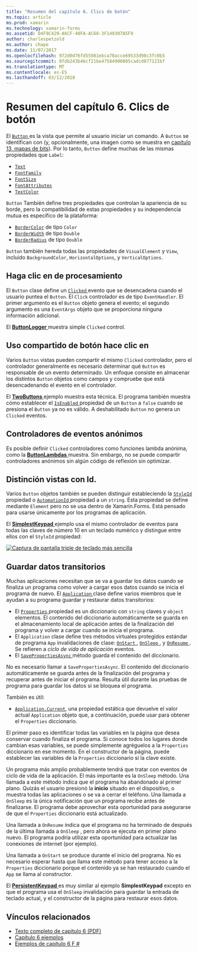 ```yaml
---
title: "Resumen del capítulo 6. Clics de botón"
ms.topic: article
ms.prod: xamarin
ms.technology: xamarin-forms
ms.assetid: D4F9C429-A6CF-40FA-AC68-3F149307A5F9
author: charlespetzold
ms.author: chape
ms.date: 11/07/2017
ms.openlocfilehash: 972d0d76fd55981ebca70acce69533d98c3fc0b5
ms.sourcegitcommit: 0fdb243b46cf21be47584900805cadcd077121bf
ms.translationtype: MT
ms.contentlocale: es-ES
ms.lasthandoff: 03/12/2018
---
```

# <a name="summary-of-chapter-6-button-clicks"></a>Resumen del capítulo 6. Clics de botón

El [ `Button` ](https://developer.xamarin.com/api/type/Xamarin.Forms.Button/) es la vista que permite al usuario iniciar un comando. A `Button` se identifican con (y, opcionalmente, una imagen como se muestra en [capítulo 13, mapas de bits](chapter13.md)). Por lo tanto, `Button` define muchas de las mismas propiedades que `Label`:

- [`Text`](https://developer.xamarin.com/api/property/Xamarin.Forms.Button.Text/)
- [`FontFamily`](https://developer.xamarin.com/api/property/Xamarin.Forms.Button.FontFamily/)
- [`FontSize`](https://developer.xamarin.com/api/property/Xamarin.Forms.Button.FontSize/)
- [`FontAttributes`](https://developer.xamarin.com/api/property/Xamarin.Forms.Button.FontAttributes/)
- [`TextColor`](https://developer.xamarin.com/api/property/Xamarin.Forms.Button.TextColor/)

`Button` También define tres propiedades que controlan la apariencia de su borde, pero la compatibilidad de estas propiedades y su independencia mutua es específico de la plataforma:

- [`BorderColor`](https://developer.xamarin.com/api/property/Xamarin.Forms.Button.BorderColor/) de tipo `Color`
- [`BorderWidth`](https://developer.xamarin.com/api/property/Xamarin.Forms.Button.BorderWidth/) de tipo `Double`
- [`BorderRadius`](https://developer.xamarin.com/api/property/Xamarin.Forms.Button.BorderRadius/) de tipo `Double`

`Button` también hereda todas las propiedades de `VisualElement` y `View`, incluido `BackgroundColor`, `HorizontalOptions`, y `VerticalOptions`.

## <a name="processing-the-click"></a>Haga clic en de procesamiento

El `Button` clase define un [ `Clicked` ](https://developer.xamarin.com/api/event/Xamarin.Forms.Button.Clicked/) evento que se desencadena cuando el usuario puntea el `Button`. El `Click` controlador es de tipo `EventHandler`. El primer argumento es el `Button` objeto genera el evento; el segundo argumento es una `EventArgs` objeto que se proporciona ninguna información adicional.

El [ **ButtonLogger** ](https://github.com/xamarin/xamarin-forms-book-samples/tree/master/Chapter06/ButtonLogger) muestra simple `Clicked` control.

## <a name="sharing-button-clicks"></a>Uso compartido de botón hace clic en

Varios `Button` vistas pueden compartir el mismo `Clicked` controlador, pero el controlador generalmente es necesario determinar qué `Button` es responsable de un evento determinado. Un enfoque consiste en almacenar los distintos `Button` objetos como campos y compruebe que está desencadenando el evento en el controlador.

El [ **TwoButtons** ](https://github.com/xamarin/xamarin-forms-book-samples/tree/master/Chapter06/TwoButtons) ejemplo muestra esta técnica. El programa también muestra cómo establecer el [ `IsEnabled` ](https://developer.xamarin.com/api/property/Xamarin.Forms.VisualElement.IsEnabled/) propiedad de un `Button` a `false` cuando se presiona el `Button` ya no es válido. A deshabilitado `Button` no genera un `Clicked` eventos.

## <a name="anonymous-event-handlers"></a>Controladores de eventos anónimos

Es posible definir `Clicked` controladores como funciones lambda anónima, como la [ **ButtonLambdas** ](https://github.com/xamarin/xamarin-forms-book-samples/tree/master/Chapter06/ButtonLambdas) muestra. Sin embargo, no se puede compartir controladores anónimos sin algún código de reflexión sin optimizar.

## <a name="distinguishing-views-with-ids"></a>Distinción vistas con Id.

Varios `Button` objetos también se pueden distinguir estableciendo la [ `StyleId` ](https://developer.xamarin.com/api/property/Xamarin.Forms.Element.StyleId/) propiedad o [ `AutomationId` ](https://developer.xamarin.com/api/property/Xamarin.Forms.Element.AutomationId/) propiedad a un `string`. Esta propiedad se define mediante `Element` pero no se usa dentro de Xamarin.Forms. Está pensado para usarse únicamente por los programas de aplicación.

El [ **SimplestKeypad** ](https://github.com/xamarin/xamarin-forms-book-samples/tree/master/Chapter06/SimplestKeypad) ejemplo usa el mismo controlador de eventos para todas las claves de número 10 en un teclado numérico y distingue entre ellos con el `StyleId` propiedad:

[![Captura de pantalla triple de teclado más sencilla](images/ch06fg04-small.png "calculadora")](images/ch06fg04-large.png#lightbox "Calculadora")

## <a name="saving-transient-data"></a>Guardar datos transitorios

Muchas aplicaciones necesitan que se va a guardar los datos cuando se finaliza un programa como volver a cargar esos datos cuando se inicia el programa de nuevo. El [ `Application` ](https://developer.xamarin.com/api/type/Xamarin.Forms.Application/) clase define varios miembros que le ayudan a su programa guardar y restaurar datos transitorios:

- El [ `Properties` ](https://developer.xamarin.com/api/property/Xamarin.Forms.Application.Properties/) propiedad es un diccionario con `string` claves y `object` elementos. El contenido del diccionario automáticamente se guarda en el almacenamiento local de aplicación antes de la finalización del programa y volver a cargar cuando se inicia el programa.
- El `Application` clase define tres métodos virtuales protegidos estándar de programa `App` invalidaciones de clase: [ `OnStart` ](https://developer.xamarin.com/api/member/Xamarin.Forms.Application.OnStart()/), [ `OnSleep` ](https://developer.xamarin.com/api/member/Xamarin.Forms.Application.OnSleep()/), y [ `OnResume` ](https://developer.xamarin.com/api/member/Xamarin.Forms.Application.OnResume()/). Se refieren a *ciclo de vida de aplicación* eventos.
- El [ `SavePropertiesAsync` ](https://developer.xamarin.com/api/member/Xamarin.Forms.Application.SavePropertiesAsync()/) método guarda el contenido del diccionario.

No es necesario llamar a `SavePropertiesAsync`. El contenido del diccionario automáticamente se guarda antes de la finalización del programa y recuperar antes de iniciar el programa. Resulta útil durante las pruebas de programa para guardar los datos si se bloquea el programa.

También es útil:

- [`Application.Current`](https://developer.xamarin.com/api/property/Xamarin.Forms.Application.Current/), una propiedad estática que devuelve el valor actual `Application` objeto que, a continuación, puede usar para obtener el `Properties` diccionario.

El primer paso es identificar todas las variables en la página que desea conservar cuando finaliza el programa. Si conoce todos los lugares donde cambian esas variables, se puede simplemente agréguelos a la `Properties` diccionario en ese momento. En el constructor de la página, puede establecer las variables de la `Properties` diccionario si la clave existe.

Un programa más amplio probablemente tendrá que tratar con eventos de ciclo de vida de la aplicación. El más importante es la `OnSleep` método. Una llamada a este método indica que el programa ha abandonado al primer plano. Quizás el usuario presionó la **inicio** situado en el dispositivo, o muestra todas las aplicaciones o se va a cerrar el teléfono. Una llamada a `OnSleep` es la única notificación que un programa recibe antes de finalizarse. El programa debe aprovechar esta oportunidad para asegurarse de que el `Properties` diccionario está actualizado.

Una llamada a `OnResume` indica que el programa no ha terminado de después de la última llamada a `OnSleep` , pero ahora se ejecuta en primer plano nuevo. El programa podría utilizar esta oportunidad para actualizar las conexiones de internet (por ejemplo).

Una llamada a `OnStart` se produce durante el inicio del programa. No es necesario esperar hasta que llama este método para tener acceso a la `Properties` diccionario porque el contenido ya se han restaurado cuando el `App` se llama al constructor.

El [ **PersistentKeypad** ](https://github.com/xamarin/xamarin-forms-book-samples/tree/master/Chapter06/PersistentKeypad) es muy similar al ejemplo **SimplestKeypad** excepto en que el programa usa el `OnSleep` invalidación para guardar la entrada de teclado actual, y el constructor de la página para restaurar esos datos.



## <a name="related-links"></a>Vínculos relacionados

- [Texto completo de capítulo 6 (PDF)](https://download.xamarin.com/developer/xamarin-forms-book/XamarinFormsBook-Ch06-Apr2016.pdf)
- [Capítulo 6 ejemplos](https://github.com/xamarin/xamarin-forms-book-samples/tree/master/Chapter06)
- [Ejemplos de capítulo 6 F #](https://github.com/xamarin/xamarin-forms-book-samples/tree/master/Chapter06/FS)

